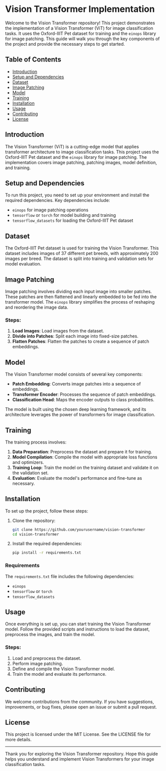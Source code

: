 # Vision Transformer Implementation

Welcome to the Vision Transformer repository! This project demonstrates the implementation of a Vision Transformer (ViT) for image classification tasks. It uses the Oxford-IIIT Pet dataset for training and the `einops` library for image patching. This guide will walk you through the key components of the project and provide the necessary steps to get started.

## Table of Contents
- [Introduction](#introduction)
- [Setup and Dependencies](#setup-and-dependencies)
- [Dataset](#dataset)
- [Image Patching](#image-patching)
- [Model](#model)
- [Training](#training)
- [Installation](#installation)
- [Usage](#usage)
- [Contributing](#contributing)
- [License](#license)

## Introduction

The Vision Transformer (ViT) is a cutting-edge model that applies transformer architecture to image classification tasks. This project uses the Oxford-IIIT Pet dataset and the `einops` library for image patching. The implementation covers image patching, patching images, model definition, and training.

## Setup and Dependencies

To run this project, you need to set up your environment and install the required dependencies. Key dependencies include:
- `einops` for image patching operations
- `tensorflow` or `torch` for model building and training
- `tensorflow_datasets` for loading the Oxford-IIIT Pet dataset

## Dataset

The Oxford-IIIT Pet dataset is used for training the Vision Transformer. This dataset includes images of 37 different pet breeds, with approximately 200 images per breed. The dataset is split into training and validation sets for model evaluation.

## Image Patching

Image patching involves dividing each input image into smaller patches. These patches are then flattened and linearly embedded to be fed into the transformer model. The `einops` library simplifies the process of reshaping and reordering the image data.

### Steps:
1. **Load Images**: Load images from the dataset.
2. **Divide into Patches**: Split each image into fixed-size patches.
3. **Flatten Patches**: Flatten the patches to create a sequence of patch embeddings.

## Model

The Vision Transformer model consists of several key components:
- **Patch Embedding**: Converts image patches into a sequence of embeddings.
- **Transformer Encoder**: Processes the sequence of patch embeddings.
- **Classification Head**: Maps the encoder outputs to class probabilities.

The model is built using the chosen deep learning framework, and its architecture leverages the power of transformers for image classification.

## Training

The training process involves:
1. **Data Preparation**: Preprocess the dataset and prepare it for training.
2. **Model Compilation**: Compile the model with appropriate loss functions and optimizers.
3. **Training Loop**: Train the model on the training dataset and validate it on the validation set.
4. **Evaluation**: Evaluate the model's performance and fine-tune as necessary.

## Installation

To set up the project, follow these steps:
1. Clone the repository:
    ```sh
    git clone https://github.com/yourusername/vision-transformer
    cd vision-transformer
    ```
2. Install the required dependencies:
    ```sh
    pip install -r requirements.txt
    ```

### Requirements
The `requirements.txt` file includes the following dependencies:
- `einops`
- `tensorflow` or `torch`
- `tensorflow_datasets`

## Usage

Once everything is set up, you can start training the Vision Transformer model. Follow the provided scripts and instructions to load the dataset, preprocess the images, and train the model.

### Steps:
1. Load and preprocess the dataset.
2. Perform image patching.
3. Define and compile the Vision Transformer model.
4. Train the model and evaluate its performance.

## Contributing

We welcome contributions from the community. If you have suggestions, improvements, or bug fixes, please open an issue or submit a pull request.

## License

This project is licensed under the MIT License. See the LICENSE file for more details.

---

Thank you for exploring the Vision Transformer repository. Hope this guide helps you understand and implement Vision Transformers for your image classification tasks.
